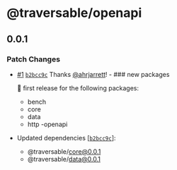 # @traversable/openapi

## 0.0.1

### Patch Changes

- [#1](https://github.com/traversable/traversable/pull/1) [`b2bcc9c`](https://github.com/traversable/traversable/commit/b2bcc9c676d775e4189c5c0fdd7e152e45d18bf8) Thanks [@ahrjarrett](https://github.com/ahrjarrett)! - ### new packages

  :tada: first release for the following packages:

  - bench
  - core
  - data
  - http -openapi

- Updated dependencies [[`b2bcc9c`](https://github.com/traversable/traversable/commit/b2bcc9c676d775e4189c5c0fdd7e152e45d18bf8)]:
  - @traversable/core@0.0.1
  - @traversable/data@0.0.1
